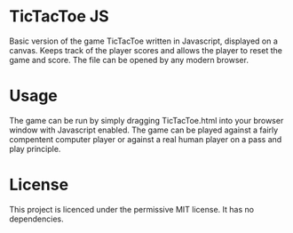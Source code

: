 # TicTacToe JS
Basic version of the game TicTacToe written in Javascript, displayed on a canvas. Keeps track of the player scores and allows the player to reset the game and score. The file can be opened by any modern browser.

# Usage
The game can be run by simply dragging TicTacToe.html into your browser window with Javascript enabled. The game can be played against a fairly compentent computer player or against a real human player on a pass and play principle.

# License
This project is licenced under the permissive MIT license. It has no dependencies.
